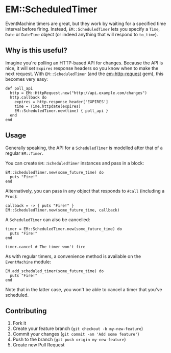# EM::ScheduledTimer

EventMachine timers are great, but they work by waiting for a specified
time interval before firing. Instead, `EM::ScheduledTimer` lets you
specify a `Time`, `Date` or `DateTime` object (or indeed anything that will
respond to `to_time`).

## Why is this useful?

Imagine you're polling an HTTP-based API for changes. Because the API is
nice, it will set `Expires` response headers so you know when to make
the next request. With `EM::ScheduledTimer` (and the
[em-http-request](https://github.com/igrigorik/em-http-request) gem),
this becomes very easy:

    def poll_api
      http = EM::HttpRequest.new("http://api.example.com/changes")
      http.callback do
        expires = http.response_header['EXPIRES']
        time = Time.httpdate(expires)
        EM::ScheduledTimer.new(time) { poll_api }
      end
    end

## Usage

Generally speaking, the API for a `ScheduledTimer` is modelled after
that of a regular `EM::Timer`.

You can create `EM::ScheduledTimer` instances and pass in a block:

    EM::ScheduledTimer.new(some_future_time) do
      puts "Fire!"
    end

Alternatively, you can pass in any object that responds to `#call`
(including a `Proc`):

    callback = -> { puts "Fire!" }
    EM::ScheduledTimer.new(some_future_time, callback)

A `ScheduledTimer` can also be cancelled:

    timer = EM::ScheduledTimer.new(some_future_time) do
      puts "Fire!"
    end

    timer.cancel # The timer won't fire

As with regular timers, a convenience method is available on the
`EventMachine` module:

    EM.add_scheduled_timer(some_future_time) do
      puts "Fire!"
    end

Note that in the latter case, you won't be able to cancel a timer that
you've scheduled.

## Contributing

1. Fork it
2. Create your feature branch (`git checkout -b my-new-feature`)
3. Commit your changes (`git commit -am 'Add some feature'`)
4. Push to the branch (`git push origin my-new-feature`)
5. Create new Pull Request
